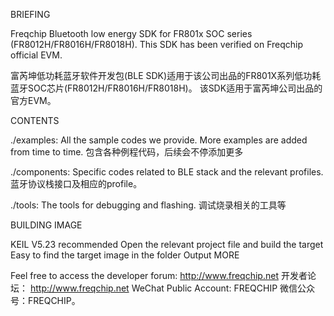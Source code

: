 BRIEFING

Freqchip Bluetooth low energy SDK for FR801x SOC series (FR8012H/FR8016H/FR8018H). 
This SDK has been verified on Freqchip official EVM.

富芮坤低功耗蓝牙软件开发包(BLE SDK)适用于该公司出品的FR801X系列低功耗蓝牙SOC芯片(FR8012H/FR8016H/FR8018H)。 
该SDK适用于富芮坤公司出品的官方EVM。

CONTENTS

./examples:
All the sample codes we provide. More examples are added from time to time.
包含各种例程代码，后续会不停添加更多

./components:
Specific codes related to BLE stack and the relevant profiles.
蓝牙协议栈接口及相应的profile。

./tools:
The tools for debugging and flashing.
调试烧录相关的工具等



BUILDING IMAGE

KEIL V5.23 recommended
Open the relevant project file and build the target
Easy to find the target image in the folder Output
MORE


Feel free to access the developer forum: http://www.freqchip.net
开发者论坛： http://www.freqchip.net
WeChat Public Account: FREQCHIP
微信公众号：FREQCHIP。
